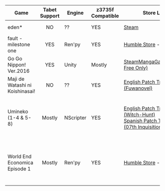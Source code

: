 | Game  | Tabet Support  | Engine  | z3735f Compatible | Store Link  | Notes | Video |
| ---- | :-------------: | ------- | ----------------- | ----------- | ------| ----- |
| eden*| NO 		 | ?? 	   | YES		| [Steam](http://store.steampowered.com/app/315810/eden/) | Virtual Pointer | N/A
| fault - milestone one  | YES |  Ren'py | YES | [Humble Store](https://www.humblebundle.com/store/fault-milestone-one) - [Steam](http://store.steampowered.com/app/286260/fault__milestone_one/) |  | N/A
| Go Go Nippon! Ver.2016 | YES | Unity | Mostly | [Steam](http://store.steampowered.com/app/534840/Go_Go_Nippon_2016/)[MangaGamer(DRM-Free Only)](http://www.mangagamer.com/detail.php?goods_type=1&product_code=197) | | N/A
| Maji de Watashi ni Koishinasai!| NO 		 | ?? 	   | YES		| [English Patch Translation (Fuwanovel)](https://forums.fuwanovel.net/topic/6556-majikoi-translation-project/) | Virtual Pointer | N/A
| Umineko (1-4 & 5-8) | Mostly | NScripter	| YES	| [English Patch Translation (Witch-Hunt)](http://witch-hunt.com/index.html)<br>[Spanish Patch Translation (07th Inquisition)](http://witch-hunt.com/index.html) | Episodes button and load button maybe can be little size | N/A
| World End Economica Episode 1 | Mostly 	| Ren'py 	   | YES		| [Humble Store](https://www.humblebundle.com/store/world-end-economica-episode01) - [Steam](http://store.steampowered.com/app/269250/WORLD_END_ECONOMiCA_episode01/) | Close button of some secondary menu can be little size | N/A
